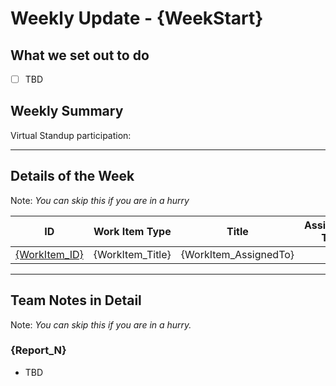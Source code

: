 # Weekly Update - {WeekStart}

## What we set out to do

- [ ] TBD

## Weekly Summary

Virtual Standup participation: 

---

## Details of the Week

Note: _You can skip this if you are in a hurry_

| ID | Work Item Type | Title | Assigned To |
|----|----------------|-------|-------------|
| [{WorkItem_ID}]({WorkItem_URI}) | {WorkItem_Title} | {WorkItem_AssignedTo} |

---

## Team Notes in Detail

Note: _You can skip this if you are in a hurry._

### {Report_N}

- TBD
